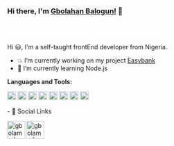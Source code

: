 ### Hi there, I'm [Gbolahan Balogun!](https://twitter.com/gbola_me) 👋



<br />
<br />

Hi :smiley:, I'm  a self-taught frontEnd developer from Nigeria.

- :collision: I’m currently working on my project [Easybank](www.gbolame-easy-bank.netlify.app)
- 🌱 I’m currently learning Node.js 

**Languages and Tools:**  

<code><img height="20" src="https://github.com/gbolame/gbolame/blob/master/img/icons8-javascript-48.png"></code>
<code><img height="20" src="https://github.com/gbolame/gbolame/blob/master/img/icons8-sass-24.png"></code>
<code><img height="20" src="https://github.com/gbolame/gbolame/blob/master/img/icons8-html-5-24.png"></code>
<code><img height="20" src="https://github.com/gbolame/gbolame/blob/master/img/icons8-bootstrap.svg"></code>
<code><img height="20" src="https://github.com/gbolame/gbolame/blob/master/img/icons8-css3-24.png"></code>
<code><img height="20" src="https://github.com/gbolame/gbolame/blob/master/img/icons8-python.svg"></code>
<code><img height="20" src="https://github.com/gbolame/gbolame/blob/master/img/icons8-django.svg"></code>
<code><img height="20" src="https://github.com/gbolame/gbolame/blob/master/img/icons8-sql-26.png"></code>

<p>- 💬 Social Links </p>

<a href="https://twitter.com/gbola_me">
  <img align="left" alt="gbolame | Twitter" width="41px" src="https://github.com/gbolame/gbolame/blob/master/img/icons8-twitter-48.png" />
</a>
<a href="https://www.linkedin.com/in/gbolahan-balogun-a704b7167/">
  <img algin="left" alt="gbolame | Linkedin" width="41px" src="https://github.com/gbolame/gbolame/blob/master/img/icons8-linkedin-64.png"/>
</a>
